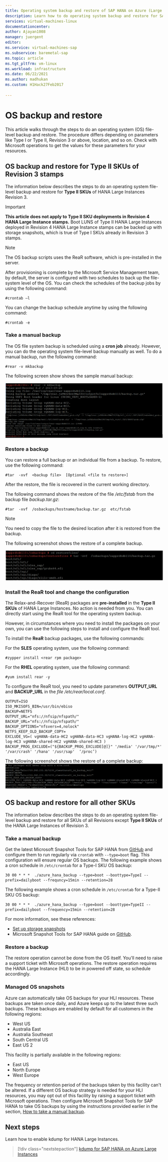 ```yaml
---
title: Operating system backup and restore of SAP HANA on Azure (Large Instances) | Microsoft Docs
description: Learn how to do operating system backup and restore for SAP HANA on Azure (Large Instances).
services: virtual-machines-linux
documentationcenter:
author: Ajayan1008
manager: juergent
editor:
ms.service: virtual-machines-sap
ms.subservice: baremetal-sap
ms.topic: article
ms.tgt_pltfrm: vm-linux
ms.workload: infrastructure
ms.date: 06/22/2021
ms.author: madhukan
ms.custom: H1Hack27Feb2017

---
```

# OS backup and restore

This article walks through the steps to do an operating system (OS) file-level backup and restore. The procedure differs depending on parameters like Type I or Type II, Revision 3 or above, location, and so on. Check with Microsoft operations to get the values for these parameters for your resources.

## OS backup and restore for Type II SKUs of Revision 3 stamps

The information below describes the steps to do an operating system file-level backup and restore for **Type II  SKUs** of HANA Large Instances Revision 3.

>[!Important]
> **This article does not apply to Type II SKU deployments in Revision 4 HANA Large Instance stamps.** Boot LUNS of Type II HANA Large Instances deployed in Revision 4 HANA Large Instance stamps can be backed up with storage snapshots, which is true of Type I SKUs already in Revision 3 stamps.


>[!NOTE]
>The OS backup scripts uses the ReaR software, which is pre-installed in the server.  

After provisioning is complete by the Microsoft Service Management team, by default, the server is configured with two schedules to back up the file-system level of the OS. You can check the schedules of the backup jobs by using the following command:

```
#crontab –l
```
You can change the backup schedule anytime by using the following command:
```
#crontab -e
```
### Take a manual backup

The OS file system backup is scheduled using a **cron job** already. However, you can do the operating system file-level backup manually as well. To do a manual backup, run the following command:

```
#rear -v mkbackup
```
The following screen show shows the sample manual backup:

![how](media/HowToHLI/OSBackupTypeIISKUs/HowtoTakeManualBackup.PNG)


### Restore a backup

You can restore a full backup or an individual file from a backup. To restore, use the following command:

```
#tar  -xvf  <backup file>  [Optional <file to restore>]
```
After the restore, the file is recovered in the current working directory.

The following command shows the restore of the file */etc/fstab* from the backup file *backup.tar.gz*:
```
#tar  -xvf  /osbackups/hostname/backup.tar.gz  etc/fstab 
```
>[!NOTE] 
>You need to copy the file to the desired location after it is restored from the backup.

The following screenshot shows the restore of a complete backup.

![Screenshot shows a command prompt window with the restore.](media/HowToHLI/OSBackupTypeIISKUs/HowtoRestoreaBackup.PNG)

### Install the ReaR tool and change the configuration 

The Relax-and-Recover (ReaR) packages are **pre-installed** in the **Type II SKUs** of HANA Large Instances. No action is needed from you. You can directly start using the ReaR tool for the operating system backup.

However, in circumstances where you need to install the packages on your own, you can use the following steps to install and configure the ReaR tool.

To install the **ReaR** backup packages, use the following commands:

For the **SLES** operating system, use the following command:
```
#zypper install <rear rpm package>
```
For the **RHEL** operating system, use the following command: 

```
#yum install rear -y
```
To configure the ReaR tool, you need to update parameters **OUTPUT_URL**  and **BACKUP_URL**  in the *file /etc/rear/local.conf*.

```
OUTPUT=ISO
ISO_MKISOFS_BIN=/usr/bin/ebiso
BACKUP=NETFS
OUTPUT_URL="nfs://nfsip/nfspath/"
BACKUP_URL="nfs://nfsip/nfspath/"
BACKUP_OPTIONS="nfsvers=4,nolock"
NETFS_KEEP_OLD_BACKUP_COPY=
EXCLUDE_VG=( vgHANA-data-HC2 vgHANA-data-HC3 vgHANA-log-HC2 vgHANA-log-HC3 vgHANA-shared-HC2 vgHANA-shared-HC3 )
BACKUP_PROG_EXCLUDE=("${BACKUP_PROG_EXCLUDE[@]}" '/media' '/var/tmp/*' '/var/crash' '/hana' '/usr/sap'  ‘/proc’)
```

The following screenshot shows the restore of a complete backup:
![Screenshot shows a command prompt window with the restore using the ReaR tool.](media/HowToHLI/OSBackupTypeIISKUs/RearToolConfiguration.PNG)


## OS backup and restore for all other SKUs

The information below describes the steps to do an operating system file-level backup and restore for all SKUs of all Revisions except **Type II  SKUs** of the HANA Large Instances of Revision 3.

### Take a manual backup

Get the latest Microsoft Snapshot Tools for SAP HANA from [GitHub](https://github.com/Azure/hana-large-instances-self-service-scripts/blob/master/latest/release.md) and configure them to run regularly via `crontab` with `--type=boot` flag. This configuration will ensure regular OS backups. The following example shows a cron schedule in `/etc/crontab` for a Type-I SKU OS backup:

```
30 00 * * *  ./azure_hana_backup --type=boot --boottype=TypeI --prefix=dailyboot --frequncy=15min --retention=28
```

The following example shows a cron schedule in `/etc/crontab` for a Type-II SKU OS backup:

```
30 00 * * *  ./azure_hana_backup --type=boot --boottype=TypeII --prefix=dailyboot --frequency=15min --retention=28
```

For more information, see these references:

- [Set up storage snapshots](hana-backup-restore.md#set-up-storage-snapshots)
- Microsoft Snapshot Tools for SAP HANA guide on [GitHub](https://github.com/Azure/hana-large-instances-self-service-scripts/blob/master/latest/release.md).

### Restore a backup

The restore operation cannot be done from the OS itself. You'll need to raise a support ticket with Microsoft operations. The restore operation requires the HANA Large Instance (HLI) to be in powered off state, so schedule accordingly.

### Managed OS snapshots

Azure can automatically take OS backups for your HLI resources. These backups are taken once daily, and Azure keeps up to the latest three such backups. These backups are enabled by default for all customers in the following regions:
- West US
- Australia East
- Australia Southeast
- South Central US
- East US 2

This facility is partially available in the following regions:
- East US
- North Europe
- West Europe

The frequency or retention period of the backups taken by this facility can't be altered. If a different OS backup strategy is needed for your HLI resources, you may opt out of this facility by raising a support ticket with Microsoft operations. Then configure Microsoft Snapshot Tools for SAP HANA to take OS backups by using the instructions provided earlier in the section, [How to take a manual backup](#how-to-take-a-manual-backup).

## Next steps

Learn how to enable kdump for HANA Large Instances.

> [!div class="nextstepaction"]
> [kdump for SAP HANA on Azure Large Instances](hana-large-instance-enable-kdump.md)
